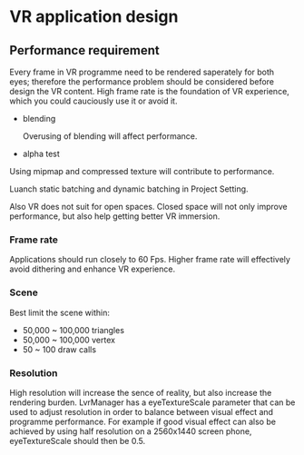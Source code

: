 # VR application design

## Performance requirement
Every frame in VR programme need to be rendered saperately for both eyes; therefore the performance problem should be considered before design the VR content. High frame rate is the foundation of VR experience, which you could cauciously use it or avoid it.

* blending

	Overusing of blending will affect performance.

* alpha test

Using mipmap and compressed texture will contribute to performance.

Luanch static batching and dynamic batching in Project Setting.
	
Also VR does not suit for open spaces. Closed space will not only improve performance, but also help getting better VR immersion.

### Frame rate

Applications should run closely to 60 Fps. Higher frame rate will effectively avoid dithering and enhance VR experience.


### Scene

Best limit the scene within:

* 50,000 ~ 100,000 triangles
* 50,000 ~ 100,000 vertex
* 50 ~ 100 draw calls

### Resolution

High resolution will increase the sence of reality, but also increase the rendering burden. LvrManager has a eyeTextureScale parameter that can be used to adjust resolution in order to balance between visual effect and programme performance.
For example if good visual effect can also be achieved by using half resolution on a 2560x1440 screen phone, eyeTextureScale should then be 0.5.
